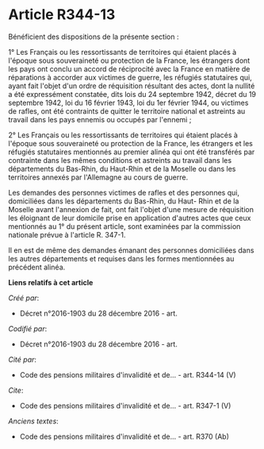 # Article R344-13

Bénéficient des dispositions de la présente section :

1° Les Français ou les ressortissants de territoires qui étaient placés à l'époque sous souveraineté ou protection de la
France, les étrangers dont les pays ont conclu un accord de réciprocité avec la France en matière de réparations à accorder
aux victimes de guerre, les réfugiés statutaires qui, ayant fait l'objet d'un ordre de réquisition résultant des actes, dont
la nullité a été expressément constatée, dits lois du 24 septembre 1942, décret du 19 septembre 1942, loi du 16 février 1943,
loi du 1er février 1944, ou victimes de rafles, ont été contraints de quitter le territoire national et astreints au travail
dans les pays ennemis ou occupés par l'ennemi ;

2° Les Français ou les ressortissants de territoires qui étaient placés à l'époque sous souveraineté ou protection de la
France, les étrangers et les réfugiés statutaires mentionnés au premier alinéa qui ont été transférés par contrainte dans les
mêmes conditions et astreints au travail dans les départements du Bas-Rhin, du Haut-Rhin et de la Moselle ou dans les
territoires annexés par l'Allemagne au cours de guerre.

Les demandes des personnes victimes de rafles et des personnes qui, domiciliées dans les départements du Bas-Rhin, du Haut-
Rhin et de la Moselle avant l'annexion de fait, ont fait l'objet d'une mesure de réquisition les éloignant de leur domicile
prise en application d'autres actes que ceux mentionnés au 1° du présent article, sont examinées par la commission nationale
prévue à l'article R. 347-1.

Il en est de même des demandes émanant des personnes domiciliées dans les autres départements et requises dans les formes
mentionnées au précédent alinéa.

**Liens relatifs à cet article**

_Créé par_:

  - Décret n°2016-1903 du 28 décembre 2016 - art.

_Codifié par_:

  - Décret n°2016-1903 du 28 décembre 2016 - art.

_Cité par_:

  - Code des pensions militaires d'invalidité et de... - art. R344-14 (V)

_Cite_:

  - Code des pensions militaires d'invalidité et de... - art. R347-1 (V)

_Anciens textes_:

  - Code des pensions militaires d'invalidité et de... - art. R370 (Ab)
